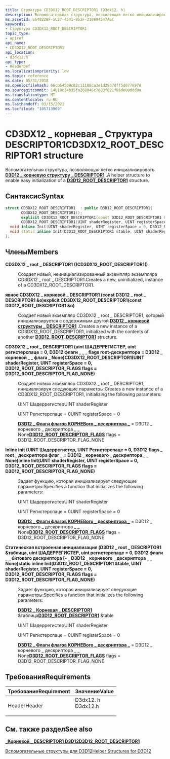```yaml
---
title: Структура CD3DX12_ROOT_DESCRIPTOR1 (D3dx12. h)
description: Вспомогательная структура, позволяющая легко инициализировать D3D12 \_ корневую \_ структуру DESCRIPTOR1.
ms.assetid: 664822BF-5C27-4541-953F-219894547A6C
keywords:
- Структура CD3DX12_ROOT_DESCRIPTOR1
topic_type:
- apiref
api_name:
- CD3DX12_ROOT_DESCRIPTOR1
api_location:
- d3dx12.h
api_type:
- HeaderDef
ms.localizationpriority: low
ms.topic: reference
ms.date: 05/31/2018
ms.openlocfilehash: 66cb64509c82c11180ca3e1d2937dff5d077897d
ms.sourcegitcommit: 14010c34b35fa268046c7683f021f86de08ddd0a
ms.translationtype: MT
ms.contentlocale: ru-RU
ms.lasthandoff: 03/15/2021
ms.locfileid: "105713969"
---
```

# <a name="cd3dx12_root_descriptor1-structure"></a><span data-ttu-id="1fd1e-104">CD3DX12 \_ корневая \_ Структура DESCRIPTOR1</span><span class="sxs-lookup"><span data-stu-id="1fd1e-104">CD3DX12\_ROOT\_DESCRIPTOR1 structure</span></span>

<span data-ttu-id="1fd1e-105">Вспомогательная структура, позволяющая легко инициализировать [**D3D12 \_ корневую структуру \_ DESCRIPTOR1**](/windows/desktop/api/d3d12/ns-d3d12-d3d12_root_descriptor1) .</span><span class="sxs-lookup"><span data-stu-id="1fd1e-105">A helper structure to enable easy initialization of a [**D3D12\_ROOT\_DESCRIPTOR1**](/windows/desktop/api/d3d12/ns-d3d12-d3d12_root_descriptor1) structure.</span></span>

## <a name="syntax"></a><span data-ttu-id="1fd1e-106">Синтаксис</span><span class="sxs-lookup"><span data-stu-id="1fd1e-106">Syntax</span></span>


```C++
struct CD3DX12_ROOT_DESCRIPTOR1  : public D3D12_ROOT_DESCRIPTOR1{
       CD3DX12_ROOT_DESCRIPTOR1();
       explicit CD3DX12_ROOT_DESCRIPTOR1(const D3D12_ROOT_DESCRIPTOR1 &o);
       CD3DX12_ROOT_DESCRIPTOR1(UINT shaderRegister, UINT registerSpace = 0, D3D12_ROOT_DESCRIPTOR_FLAGS flags = D3D12_ROOT_DESCRIPTOR_FLAG_NONE);
  void inline Init(UINT shaderRegister, UINT registerSpace = 0, D3D12_ROOT_DESCRIPTOR_FLAGS flags = D3D12_ROOT_DESCRIPTOR_FLAG_NONE);
  void static inline Init(D3D12_ROOT_DESCRIPTOR1 &table, UINT shaderRegister, UINT registerSpace = 0, D3D12_ROOT_DESCRIPTOR_FLAGS flags = D3D12_ROOT_DESCRIPTOR_FLAG_NONE);
};
```



## <a name="members"></a><span data-ttu-id="1fd1e-107">Члены</span><span class="sxs-lookup"><span data-stu-id="1fd1e-107">Members</span></span>

<dl> <dt>

<span data-ttu-id="1fd1e-108">**CD3DX12 \_ root \_ DESCRIPTOR1 ()**</span><span class="sxs-lookup"><span data-stu-id="1fd1e-108">**CD3DX12\_ROOT\_DESCRIPTOR1()**</span></span>
</dt> <dd>

<span data-ttu-id="1fd1e-109">Создает новый, неинициализированный экземпляр экземпляра CD3DX12 \_ root \_ DESCRIPTOR1.</span><span class="sxs-lookup"><span data-stu-id="1fd1e-109">Creates a new, uninitialized, instance of a CD3DX12\_ROOT\_DESCRIPTOR1.</span></span>

</dd> <dt>

<span data-ttu-id="1fd1e-110">**явное CD3DX12 \_ корневой \_ DESCRIPTOR1 (const D3D12 \_ root \_ DESCRIPTOR1 &o)**</span><span class="sxs-lookup"><span data-stu-id="1fd1e-110">**explicit CD3DX12\_ROOT\_DESCRIPTOR1(const D3D12\_ROOT\_DESCRIPTOR1 &o)**</span></span>
</dt> <dd>

<span data-ttu-id="1fd1e-111">Создает новый экземпляр CD3DX12 \_ root \_ DESCRIPTOR1, который инициализируется с содержимым другой [**D3D12 \_ корневой структуры \_ DESCRIPTOR1**](/windows/desktop/api/d3d12/ns-d3d12-d3d12_root_descriptor1) .</span><span class="sxs-lookup"><span data-stu-id="1fd1e-111">Creates a new instance of a CD3DX12\_ROOT\_DESCRIPTOR1, initialized with the contents of another [**D3D12\_ROOT\_DESCRIPTOR1**](/windows/desktop/api/d3d12/ns-d3d12-d3d12_root_descriptor1) structure.</span></span>

</dd> <dt>

<span data-ttu-id="1fd1e-112">**CD3DX12 \_ root \_ DESCRIPTOR1 (uint ШАДЕРРЕГИСТЕР, uint регистерспаце = 0, D3D12 флаги \_ \_ \_ flags root-дескриптора = D3D12 \_ корневой \_ \_ флага \_ None)**</span><span class="sxs-lookup"><span data-stu-id="1fd1e-112">**CD3DX12\_ROOT\_DESCRIPTOR1(UINT shaderRegister, UINT registerSpace = 0, D3D12\_ROOT\_DESCRIPTOR\_FLAGS flags = D3D12\_ROOT\_DESCRIPTOR\_FLAG\_NONE)**</span></span>
</dt> <dd>

<span data-ttu-id="1fd1e-113">Создает новый экземпляр CD3DX12 \_ root \_ DESCRIPTOR1, инициализируя следующие параметры:</span><span class="sxs-lookup"><span data-stu-id="1fd1e-113">Creates a new instance of a CD3DX12\_ROOT\_DESCRIPTOR1, initializing the following parameters:</span></span>

<span data-ttu-id="1fd1e-114">UINT Шадеррегистер</span><span class="sxs-lookup"><span data-stu-id="1fd1e-114">UINT shaderRegister</span></span>

<span data-ttu-id="1fd1e-115">UINT Регистерспаце = 0</span><span class="sxs-lookup"><span data-stu-id="1fd1e-115">UINT registerSpace = 0</span></span>

<span data-ttu-id="1fd1e-116">[**D3D12 \_ Флаги флагов КОРНЕВого \_ дескриптора \_**](/windows/desktop/api/d3d12/ne-d3d12-d3d12_root_descriptor_flags) = D3D12 \_ корневого \_ дескриптора \_ \_ None</span><span class="sxs-lookup"><span data-stu-id="1fd1e-116">[**D3D12\_ROOT\_DESCRIPTOR\_FLAGS**](/windows/desktop/api/d3d12/ne-d3d12-d3d12_root_descriptor_flags) flags = D3D12\_ROOT\_DESCRIPTOR\_FLAG\_NONE</span></span>

</dd> <dt>

<span data-ttu-id="1fd1e-117">**Inline init (UINT Шадеррегистер, UINT Регистерспаце = 0, D3D12 flags \_ root \_ дескриптора флаг \_ = D3D12 \_ корневого \_ дескриптора \_ \_ None)**</span><span class="sxs-lookup"><span data-stu-id="1fd1e-117">**inline Init(UINT shaderRegister, UINT registerSpace = 0, D3D12\_ROOT\_DESCRIPTOR\_FLAGS flags = D3D12\_ROOT\_DESCRIPTOR\_FLAG\_NONE)**</span></span>
</dt> <dd>

<span data-ttu-id="1fd1e-118">Задает функцию, которая инициализирует следующие параметры:</span><span class="sxs-lookup"><span data-stu-id="1fd1e-118">Specifies a function that initializes the following parameters:</span></span>

<span data-ttu-id="1fd1e-119">UINT Шадеррегистер</span><span class="sxs-lookup"><span data-stu-id="1fd1e-119">UINT shaderRegister</span></span>

<span data-ttu-id="1fd1e-120">UINT Регистерспаце = 0</span><span class="sxs-lookup"><span data-stu-id="1fd1e-120">UINT registerSpace = 0</span></span>

<span data-ttu-id="1fd1e-121">[**D3D12 \_ Флаги флагов КОРНЕВого \_ дескриптора \_**](/windows/desktop/api/d3d12/ne-d3d12-d3d12_root_descriptor_flags) = D3D12 \_ корневого \_ дескриптора \_ \_ None</span><span class="sxs-lookup"><span data-stu-id="1fd1e-121">[**D3D12\_ROOT\_DESCRIPTOR\_FLAGS**](/windows/desktop/api/d3d12/ne-d3d12-d3d12_root_descriptor_flags) flags = D3D12\_ROOT\_DESCRIPTOR\_FLAG\_NONE</span></span>

</dd> <dt>

<span data-ttu-id="1fd1e-122">**Статическая встроенная инициализация (D3D12 \_ root \_ DESCRIPTOR1 &таблица, uint ШАДЕРРЕГИСТЕР, uint регистерспаце = 0, D3D12 флаги \_ \_ битового дескриптора [- \_ D3D12 \_ корневого \_ дескриптора \_ \_ None)**</span><span class="sxs-lookup"><span data-stu-id="1fd1e-122">**static inline Init(D3D12\_ROOT\_DESCRIPTOR1 &table, UINT shaderRegister, UINT registerSpace = 0, D3D12\_ROOT\_DESCRIPTOR\_FLAGS flags = D3D12\_ROOT\_DESCRIPTOR\_FLAG\_NONE)**</span></span>
</dt> <dd>

<span data-ttu-id="1fd1e-123">Задает функцию, которая инициализирует следующие параметры:</span><span class="sxs-lookup"><span data-stu-id="1fd1e-123">Specifies a function that initializes the following parameters:</span></span>

<span data-ttu-id="1fd1e-124">[**D3D12 \_ Корневая \_ DESCRIPTOR1**](/windows/desktop/api/d3d12/ns-d3d12-d3d12_root_descriptor1) &таблица</span><span class="sxs-lookup"><span data-stu-id="1fd1e-124">[**D3D12\_ROOT\_DESCRIPTOR1**](/windows/desktop/api/d3d12/ns-d3d12-d3d12_root_descriptor1) &table</span></span>

<span data-ttu-id="1fd1e-125">UINT Шадеррегистер</span><span class="sxs-lookup"><span data-stu-id="1fd1e-125">UINT shaderRegister</span></span>

<span data-ttu-id="1fd1e-126">UINT Регистерспаце = 0</span><span class="sxs-lookup"><span data-stu-id="1fd1e-126">UINT registerSpace = 0</span></span>

<span data-ttu-id="1fd1e-127">[**D3D12 \_ Флаги флагов КОРНЕВого \_ дескриптора \_**](/windows/desktop/api/d3d12/ne-d3d12-d3d12_root_descriptor_flags) = D3D12 \_ корневого \_ дескриптора \_ \_ None</span><span class="sxs-lookup"><span data-stu-id="1fd1e-127">[**D3D12\_ROOT\_DESCRIPTOR\_FLAGS**](/windows/desktop/api/d3d12/ne-d3d12-d3d12_root_descriptor_flags) flags = D3D12\_ROOT\_DESCRIPTOR\_FLAG\_NONE</span></span>

</dd> </dl>

## <a name="requirements"></a><span data-ttu-id="1fd1e-128">Требования</span><span class="sxs-lookup"><span data-stu-id="1fd1e-128">Requirements</span></span>



| <span data-ttu-id="1fd1e-129">Требование</span><span class="sxs-lookup"><span data-stu-id="1fd1e-129">Requirement</span></span> | <span data-ttu-id="1fd1e-130">Значение</span><span class="sxs-lookup"><span data-stu-id="1fd1e-130">Value</span></span> |
|-------------------|-------------------------------------------------------------------------------------|
| <span data-ttu-id="1fd1e-131">Header</span><span class="sxs-lookup"><span data-stu-id="1fd1e-131">Header</span></span><br/> | <dl> <span data-ttu-id="1fd1e-132"><dt>D3dx12. h</dt></span><span class="sxs-lookup"><span data-stu-id="1fd1e-132"><dt>D3dx12.h</dt></span></span> </dl> |



## <a name="see-also"></a><span data-ttu-id="1fd1e-133">См. также раздел</span><span class="sxs-lookup"><span data-stu-id="1fd1e-133">See also</span></span>

<dl> <dt>

[<span data-ttu-id="1fd1e-134">**\_Корневой \_ DESCRIPTOR1 D3D12**</span><span class="sxs-lookup"><span data-stu-id="1fd1e-134">**D3D12\_ROOT\_DESCRIPTOR1**</span></span>](/windows/desktop/api/d3d12/ns-d3d12-d3d12_root_descriptor1)
</dt> <dt>

[<span data-ttu-id="1fd1e-135">Вспомогательные структуры для D3D12</span><span class="sxs-lookup"><span data-stu-id="1fd1e-135">Helper Structures for D3D12</span></span>](helper-structures-for-d3d12.md)
</dt> </dl>

 

 






